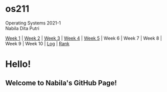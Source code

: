 # os211
Operating Systems 2021-1<br>
Nabila Dita Putri

[Week 1](W01) | [Week 2](W02) | [Week 3](W03) | [Week 4](W04) | [Week 5](W05) | Week 6 | Week 7 | Week 8 | Week 9 | Week 10 | [Log](TXT/mylog.txt) | [Rank](TXT/myrank.txt)

# Hello! 
## Welcome to Nabila's GitHub Page!
